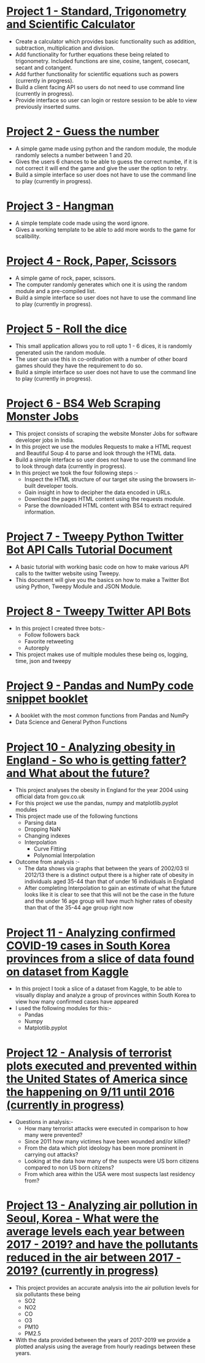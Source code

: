 # [Project 1 - Standard, Trigonometry and Scientific Calculator](https://github.com/ssgalla/python-code-practice/blob/master/basic-calculator.py)
* Create a calculator which provides basic functionality such as addition, subtraction, multiplication and division.
* Add functionality for further equations these being related to trigonometry. Included functions are sine, cosine, tangent, cosecant, secant and cotangent.
* Add further functionality for scientific equations such as powers (currently in progress).
* Build a client facing API so users do not need to use command line (currently in progress).
* Provide interface so user can login or restore session to be able to view previously inserted sums.

# [Project 2 - Guess the number](https://github.com/ssgalla/python-code-practice/blob/master/basic-guessthenumber.py)
* A simple game made using python and the random module, the module randomly selects a number between 1 and 20.
* Gives the users 6 chances to be able to guess the correct numbe, if it is not correct it will end the game and give the user the option to retry.
* Build a simple interface so user does not have to use the command line to play (currently in progress).

# [Project 3 - Hangman](https://github.com/ssgalla/python-code-practice/blob/master/basic_hangman.py)
* A simple template code made using the word ignore. 
* Gives a working template to be able to add more words to the game for scalibility. 

# [Project 4 - Rock, Paper, Scissors](https://github.com/ssgalla/python-code-practice/blob/master/basic_rockpaperscissors.py)
* A simple game of rock, paper, scissors.
* The computer randomly generates which one it is using the random module and a pre-compiled list. 
* Build a simple interface so user does not have to use the command line to play (currently in progress).

# [Project 5 - Roll the dice](https://github.com/ssgalla/python-code-practice/blob/master/basic_rollthedice.py)
* This small application allows you to roll upto 1 - 6 dices, it is randomly generated usin the random module. 
* The user can use this in co-ordination with a number of other board games should they have the requirement to do so. 
* Build a simple interface so user does not have to use the command line to play (currently in progress). 

# [Project 6 - BS4 Web Scraping Monster Jobs](https://github.com/ssgalla/python-code-practice/blob/master/basic-webscraper-monsterjobs.py)
* This project consists of scraping the website Monster Jobs for software developer jobs in India.
* In this project we use the modules Requests to make a HTML request and Beautiful Soup 4 to parse and look through the HTML data.
* Build a simple interface so user does not have to use the command line to look through data (currently in progress).
* In this project we took the four following steps :-
  * Inspect the HTML structure of our target site using the browsers in-built developer tools.
  * Gain insight in how to decipher the data encoded in URLs.
  * Download the pages HTML content using the requests module.
  * Parse the downloaded HTML content with BS4 to extract required information.

# [Project 7 - Tweepy Python Twitter Bot API Calls Tutorial Document](https://github.com/ssgalla/python-code-practice/blob/master/basic_twitter_tweepy_tutorial.py)
* A basic tutorial with working basic code on how to make various API calls to the twitter website using Tweepy.
* This document will give you the basics on how to make a Twitter Bot using Python, Tweepy Module and JSON Module.

# [Project 8 - Tweepy Twitter API Bots](https://github.com/ssgalla/python-code-practice/tree/master/tweepy_twitter_bot)
* In this project I created three bots:-
  * Follow followers back
  * Favorite retweeting
  * Autoreply 
* This project makes use of multiple modules these being os, logging, time, json and tweepy

# [Project 9 - Pandas and NumPy code snippet booklet](https://github.com/ssgalla/python-code-practice/tree/master/pandas_dataframe)
* A booklet with the most common functions from Pandas and NumPy
* Data Science and General Python Functions

# [Project 10 - Analyzing obesity in England - So who is getting fatter? and What about the future?](https://github.com/ssgalla/python-code-practice/tree/master/analyzing_obesity_uk)
* This project analyses the obesity in England for the year 2004 using official data from gov.co.uk
* For this project we use the pandas, numpy and matplotlib.pyplot modules
* This project made use of the following functions
  * Parsing data
  * Dropping NaN
  * Changing indexes
  * Interpolation
    * Curve Fitting
    * Polynomial Interpolation
* Outcome from analysis :-
  * The data shows via graphs that between the years of 2002/03 til 2012/13 there is a distinct output there is a higher rate of obesity in individuals aged 35-44 than that of under 16 individuals in England
  * After completing Interpolation to gain an estimate of what the future looks like it is clear to see that this will not be the case in the future and the under 16 age group will have much higher rates of obesity than that of the 35-44 age group right now

# [Project 11 - Analyzing confirmed COVID-19 cases in South Korea provinces from a slice of data found on dataset from Kaggle](https://github.com/ssgalla/python-code-practice/tree/master/analyzing_covid_cases_south_korea/analyzing_case_data_city)
* In this project I took a slice of a dataset from Kaggle, to be able to visually display and analyze a group of provinces within South Korea to view how many confirmed cases have appeared
* I used the following modules for this:-
  * Pandas
  * Numpy
  * Matplotlib.pyplot
  
# [Project 12 - Analysis of terrorist plots executed and prevented within the United States of America since the happening on 9/11 until 2016 (currently in progress)]()
* Questions in analysis:-
  * How many terrorist attacks were executed in comparison to how many were prevented?
  * Since 2011 how many victimes have been wounded and/or killed?
  * From the data which plot ideology has been more prominent in carrying out attacks?
  * Looking at the data how many of the suspects were US born citizens compared to non US born citizens?
  * From which area within the USA were most suspects last residency from? 

# [Project 13 - Analyzing air pollution in Seoul, Korea - What were the average levels each year between 2017 - 2019? and have the pollutants reduced in the air between 2017 - 2019? (currently in progress)]()
* This project provides an accurate analysis into the air pollution levels for six pollutants these being
  * SO2
  * NO2
  * CO
  * O3
  * PM10
  * PM2.5
* With the data provided between the years of 2017-2019 we provide a plotted analysis using the average from hourly readings between these years.
